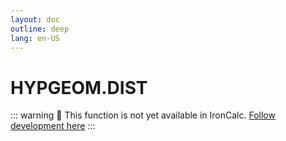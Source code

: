 ```yaml
---
layout: doc
outline: deep
lang: en-US
---
```


# HYPGEOM.DIST

::: warning
🚧 This function is not yet available in IronCalc.
[Follow development here](https://github.com/ironcalc/IronCalc/labels/Functions)
:::